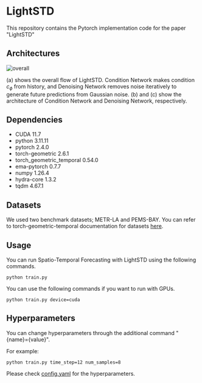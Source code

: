 # LightSTD

This repository contains the Pytorch implementation code for the paper "LightSTD"

## Architectures

![overall](https://github.com/user-attachments/assets/66fee33d-58e0-4cf0-82a4-7e6105551862)

(a) shows the overall flow of LightSTD. Condition Network makes condition $c_\phi$ from history, and Denoising Network removes noise iteratively to generate future predictions from Gaussian noise. (b) and (c) show the architecture of Condition Network and Denoising Network, respectively.

## Dependencies
- CUDA 11.7
- python 3.11.11
- pytorch 2.4.0
- torch-geometric 2.6.1
- torch_geometric_temporal 0.54.0
- ema-pytorch 0.7.7
- numpy 1.26.4
- hydra-core 1.3.2
- tqdm 4.67.1

##  Datasets
We used two benchmark datasets; METR-LA and PEMS-BAY. You can refer to torch-geometric-temporal documentation for datasets [here](https://pytorch-geometric-temporal.readthedocs.io/en/latest/modules/dataset.html#module-torch_geometric_temporal.dataset.chickenpox).

## Usage
You can run Spatio-Temporal Forecasting with LightSTD using the following commands.

```
python train.py
```

You can use the following commands if you want to run with GPUs.

```
python train.py device=cuda
```

## Hyperparameters
You can change hyperparameters through the additional command "{name}={value}".

For example:

```
python train.py time_step=12 num_samples=8
```

Please check [config.yaml](https://github.com/dxlabskku/LightSTD/blob/main/config.yaml) for the hyperparameters.
